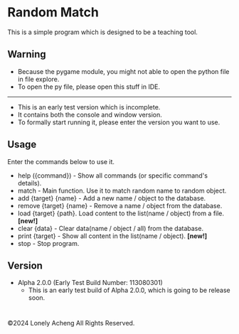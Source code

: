 # Random Match
This is a simple program which is designed to be a teaching tool.

## Warning
* Because the pygame module, you might not able to open the python file in file explore.
* To open the py file, please open this stuff in IDE.
---
* This is an early test version which is incomplete.
* It contains both the console and window version.
* To formally start running it, please enter the version you want to use.

## Usage
Enter the commands below to use it.
- help ({command}) - Show all commands (or specific command's details).
- match - Main function. Use it to match random name to random object.
- add {target} {name} - Add a new name / object to the database.
- remove {target} {name} - Remove a name / object from the database.
- load {target} {path}. Load content to the list(name / object) from a file. **[new!]**
- clear {data} - Clear data(name / object / all) from the database.
- print {target} - Show all content in the list(name / object). **[new!]**
- stop - Stop program.

## Version
- Alpha 2.0.0 (Early Test Build Number: 113080301)
  * This is an early test build of Alpha 2.0.0, which is going to be release soon.
    
#
©2024 Lonely Acheng All Rights Reserved.
